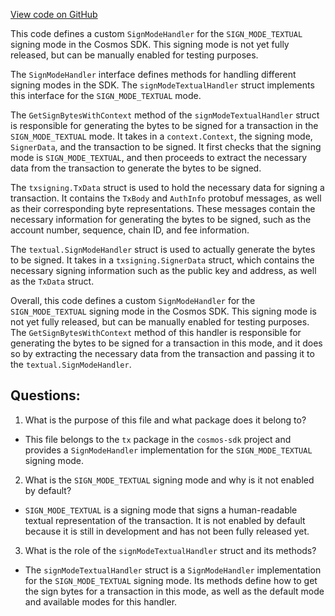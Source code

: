 [View code on GitHub](https://github.com/cosmos/cosmos-sdk.git/x/auth/tx/textual.go)

This code defines a custom `SignModeHandler` for the `SIGN_MODE_TEXTUAL` signing mode in the Cosmos SDK. This signing mode is not yet fully released, but can be manually enabled for testing purposes. 

The `SignModeHandler` interface defines methods for handling different signing modes in the SDK. The `signModeTextualHandler` struct implements this interface for the `SIGN_MODE_TEXTUAL` mode. 

The `GetSignBytesWithContext` method of the `signModeTextualHandler` struct is responsible for generating the bytes to be signed for a transaction in the `SIGN_MODE_TEXTUAL` mode. It takes in a `context.Context`, the signing mode, `SignerData`, and the transaction to be signed. It first checks that the signing mode is `SIGN_MODE_TEXTUAL`, and then proceeds to extract the necessary data from the transaction to generate the bytes to be signed. 

The `txsigning.TxData` struct is used to hold the necessary data for signing a transaction. It contains the `TxBody` and `AuthInfo` protobuf messages, as well as their corresponding byte representations. These messages contain the necessary information for generating the bytes to be signed, such as the account number, sequence, chain ID, and fee information. 

The `textual.SignModeHandler` struct is used to actually generate the bytes to be signed. It takes in a `txsigning.SignerData` struct, which contains the necessary signing information such as the public key and address, as well as the `TxData` struct. 

Overall, this code defines a custom `SignModeHandler` for the `SIGN_MODE_TEXTUAL` signing mode in the Cosmos SDK. This signing mode is not yet fully released, but can be manually enabled for testing purposes. The `GetSignBytesWithContext` method of this handler is responsible for generating the bytes to be signed for a transaction in this mode, and it does so by extracting the necessary data from the transaction and passing it to the `textual.SignModeHandler`.
## Questions: 
 1. What is the purpose of this file and what package does it belong to?
- This file belongs to the `tx` package in the `cosmos-sdk` project and provides a `SignModeHandler` implementation for the `SIGN_MODE_TEXTUAL` signing mode.

2. What is the `SIGN_MODE_TEXTUAL` signing mode and why is it not enabled by default?
- `SIGN_MODE_TEXTUAL` is a signing mode that signs a human-readable textual representation of the transaction. It is not enabled by default because it is still in development and has not been fully released yet.

3. What is the role of the `signModeTextualHandler` struct and its methods?
- The `signModeTextualHandler` struct is a `SignModeHandler` implementation for the `SIGN_MODE_TEXTUAL` signing mode. Its methods define how to get the sign bytes for a transaction in this mode, as well as the default mode and available modes for this handler.